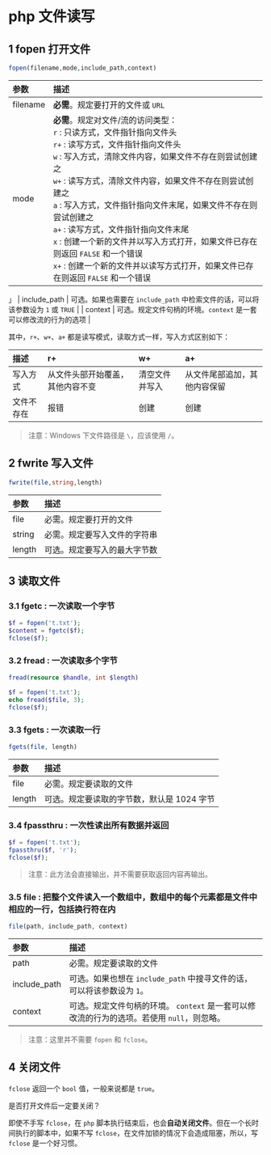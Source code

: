 # php 文件读写

## 1 fopen 打开文件

```php
fopen(filename,mode,include_path,context)
```

| 参数 | 描述 |
| :-- | :-- |
| filename | **必需**。规定要打开的文件或 `URL` |
| mode | **必需**。规定对文件/流的访问类型：<br/>`r` : 只读方式，文件指针指向文件头<br/>`r+` : 读写方式，文件指针指向文件头<br/>`w` : 写入方式，清除文件内容，如果文件不存在则尝试创建之<br/>`w+` : 读写方式，清除文件内容，如果文件不存在则尝试创建之<br/>`a` : 写入方式，文件指针指向文件末尾，如果文件不存在则尝试创建之<br/>`a+` : 读写方式，文件指针指向文件末尾<br/>`x` : 创建一个新的文件并以写入方式打开，如果文件已存在则返回 `FALSE` 和一个错误<br/>`x+` : 创建一个新的文件并以读写方式打开，如果文件已存在则返回 `FALSE` 和一个错误 |
」
| include_path | 可选。如果也需要在 `include_path` 中检索文件的话，可以将该参数设为 `1` 或 `TRUE` |
| context | 可选。规定文件句柄的环境。`context` 是一套可以修改流的行为的选项 |

其中，`r+`、`w+`、`a+` 都是读写模式，读取方式一样，写入方式区别如下：

| 描述 | r+ | w+ | a+ |
| :-- | :-- | :-- | :-- |
| 写入方式 | 从文件头部开始覆盖，其他内容不变 | 清空文件并写入 | 从文件尾部追加，其他内容保留 |
| 文件不存在 | 报错 | 创建 | 创建 |

> 注意：Windows 下文件路径是 `\`，应该使用 `/`。

## 2 fwrite 写入文件

```php
fwrite(file,string,length)
```

| 参数 | 描述 |
| :-- | :-- |
| file | 必需。规定要打开的文件 |
| string | 必需。规定要写入文件的字符串 |
| length | 可选。规定要写入的最大字节数 |

## 3 读取文件

### 3.1 fgetc : 一次读取一个字节

```php
$f = fopen('t.txt');
$content = fgetc($f);
fclose($f);
```

### 3.2 fread : 一次读取多个字节

```php
fread(resource $handle, int $length)
```

```php
$f = fopen('t.txt');
echo fread($file, 3);
fclose($f);
```

### 3.3 fgets : 一次读取一行

```php
fgets(file, length)
```

| 参数 | 描述 |
| :-- | :-- |
| file | 必需。规定要读取的文件 |
| length | 可选。规定要读取的字节数，默认是 1024 字节 |

### 3.4 fpassthru : 一次性读出所有数据并返回

```php
$f = fopen('t.txt');
fpassthru($f, 'r');
fclose($f);
```

> 注意：此方法会直接输出，并不需要获取返回内容再输出。

### 3.5 file : 把整个文件读入一个数组中，数组中的每个元素都是文件中相应的一行，包括换行符在内

```php
file(path, include_path, context)
```

| 参数 | 描述 |
| :-- | :-- |
| path | 必需。规定要读取的文件 |
| include_path | 可选。如果也想在 `include_path` 中搜寻文件的话，可以将该参数设为 `1`。 |
| context | 可选。规定文件句柄的环境。 `context` 是一套可以修改流的行为的选项。若使用 `null`，则忽略。 |

> 注意：这里并不需要 `fopen` 和 `fclose`。

## 4 关闭文件

`fclose` 返回一个 `bool` 值，一般来说都是 `true`。

是否打开文件后一定要关闭？

即使不手写 `fclose`，在 `php` 脚本执行结束后，也会**自动关闭文件**。但在一个长时间执行的脚本中，如果不写 `fclose`，在文件加锁的情况下会造成阻塞，所以，写 `fclose` 是一个好习惯。
